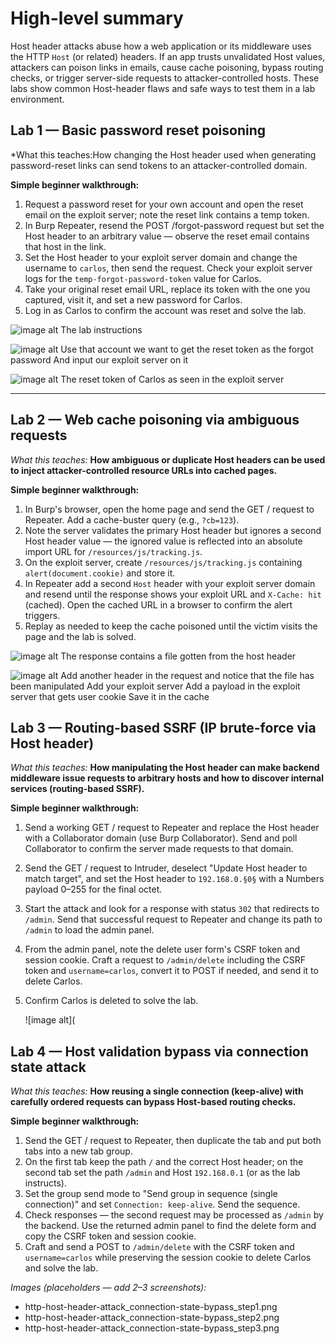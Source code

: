 # High-level summary

Host header attacks abuse how a web application or its middleware uses the HTTP `Host` (or related) headers. If an app trusts unvalidated Host values, attackers can poison links in emails, cause cache poisoning, bypass routing checks, or trigger server-side requests to attacker-controlled hosts. These labs show common Host-header flaws and safe ways to test them in a lab environment.

## Lab 1 — Basic password reset poisoning

*What this teaches:How changing the Host header used when generating password-reset links can send tokens to an attacker-controlled domain.

**Simple beginner walkthrough:**

1. Request a password reset for your own account and open the reset email on the exploit server; note the reset link contains a temp token.
2. In Burp Repeater, resend the POST /forgot-password request but set the Host header to an arbitrary value — observe the reset email contains that host in the link.
3. Set the Host header to your exploit server domain and change the username to `carlos`, then send the request. Check your exploit server logs for the `temp-forgot-password-token` value for Carlos.
4. Take your original reset email URL, replace its token with the one you captured, visit it, and set a new password for Carlos.
5. Log in as Carlos to confirm the account was reset and solve the lab.

![image alt](https://github.com/Lispectree/web-sec/blob/643abe3857ecffcf649ef624a396826d1e17a1c4/web-security-labs/labs/http-host-header-attack/HEADER%20ATTACK%20LAB1%20PHOTO1.jpg)
The lab instructions


![image alt](https://github.com/Lispectree/web-sec/blob/403bc6dbd94c096903d67545fb5c8cdbcdc66760/web-security-labs/labs/http-host-header-attack/HEADER%20ATTACK%20LAB1%20PHOTO2.jpg)
Use that account we want to get the reset token as the forgot password 
And input our exploit server on it


![image alt](https://github.com/Lispectree/web-sec/blob/4c83cb1aef30510695156806701e2fc2877ab93c/web-security-labs/labs/http-host-header-attack/HEADER%20ATTACK%20LAB1%20PHOTO3.jpg)
The reset token of Carlos as seen in the exploit server

---

## Lab 2 — Web cache poisoning via ambiguous requests

*What this teaches:* **How ambiguous or duplicate Host headers can be used to inject attacker-controlled resource URLs into cached pages.**

**Simple beginner walkthrough:**

1. In Burp's browser, open the home page and send the GET / request to Repeater. Add a cache-buster query (e.g., `?cb=123`).
2. Note the server validates the primary Host header but ignores a second Host header value — the ignored value is reflected into an absolute import URL for `/resources/js/tracking.js`.
3. On the exploit server, create `/resources/js/tracking.js` containing `alert(document.cookie)` and store it.
4. In Repeater add a second `Host` header with your exploit server domain and resend until the response shows your exploit URL and `X-Cache: hit` (cached). Open the cached URL in a browser to confirm the alert triggers.
5. Replay as needed to keep the cache poisoned until the victim visits the page and the lab is solved.

![image alt](https://github.com/Lispectree/web-sec/blob/52026ba5a656284c21ae5521fb24d1259699b252/web-security-labs/labs/http-host-header-attack/HEADER%20ATTACK%20LAB2%20PHOTO1.jpg)
The response contains a file gotten from the host header


![image alt](https://github.com/Lispectree/web-sec/blob/f41f55e7b5070a36e9cc375581e25fd40f5ffabf/web-security-labs/labs/http-host-header-attack/HEADER%20ATTACK%20LAB2%20PHOTO2.jpg)
Add another header in the request and notice that the file has been manipulated 
Add your exploit server 
Add a payload in the exploit server that gets user cookie
Save it in the cache


## Lab 3 — Routing-based SSRF (IP brute-force via Host header)

*What this teaches:* **How manipulating the Host header can make backend middleware issue requests to arbitrary hosts and how to discover internal services (routing-based SSRF).**

**Simple beginner walkthrough:**

1. Send a working GET / request to Repeater and replace the Host header with a Collaborator domain (use Burp Collaborator). Send and poll Collaborator to confirm the server made requests to that domain.
2. Send the GET / request to Intruder, deselect "Update Host header to match target", and set the Host header to `192.168.0.§0§` with a Numbers payload 0–255 for the final octet.
3. Start the attack and look for a response with status `302` that redirects to `/admin`. Send that successful request to Repeater and change its path to `/admin` to load the admin panel.
4. From the admin panel, note the delete user form's CSRF token and session cookie. Craft a request to `/admin/delete` including the CSRF token and `username=carlos`, convert it to POST if needed, and send it to delete Carlos.
5. Confirm Carlos is deleted to solve the lab.

   ![image alt](


## Lab 4 — Host validation bypass via connection state attack

*What this teaches:* **How reusing a single connection (keep-alive) with carefully ordered requests can bypass Host-based routing checks.**

**Simple beginner walkthrough:**

1. Send the GET / request to Repeater, then duplicate the tab and put both tabs into a new tab group.
2. On the first tab keep the path `/` and the correct Host header; on the second tab set the path `/admin` and Host `192.168.0.1` (or as the lab instructs).
3. Set the group send mode to "Send group in sequence (single connection)" and set `Connection: keep-alive`. Send the sequence.
4. Check responses — the second request may be processed as `/admin` by the backend. Use the returned admin panel to find the delete form and copy the CSRF token and session cookie.
5. Craft and send a POST to `/admin/delete` with the CSRF token and `username=carlos` while preserving the session cookie to delete Carlos and solve the lab.

*Images (placeholders — add 2–3 screenshots):*

* http-host-header-attack_connection-state-bypass_step1.png
* http-host-header-attack_connection-state-bypass_step2.png
* http-host-header-attack_connection-state-bypass_step3.png


